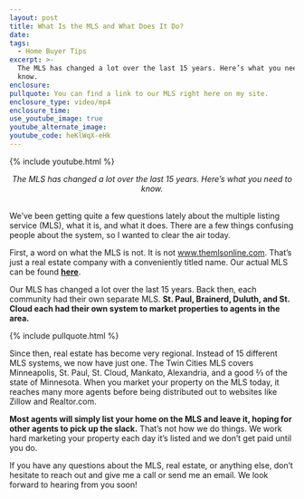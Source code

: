 ```yaml
---
layout: post
title: What Is the MLS and What Does It Do?
date:
tags:
  - Home Buyer Tips
excerpt: >-
  The MLS has changed a lot over the last 15 years. Here’s what you need to
  know.
enclosure:
pullquote: You can find a link to our MLS right here on my site.
enclosure_type: video/mp4
enclosure_time:
use_youtube_image: true
youtube_alternate_image:
youtube_code: heKlWqX-eHk
---
```


{% include youtube.html %}

<center><em>The MLS has changed a lot over the last 15 years. Here&rsquo;s what you need to know.</em></center>

<center>&nbsp;</center>

We’ve been getting quite a few questions lately about the multiple listing service (MLS), what it is, and what it does. There are a few things confusing people about the system, so I wanted to clear the air today.

First, a word on what the MLS is not. It is not www.themlsonline.com. That’s just a real estate company with a conveniently titled name. Our actual MLS can be found **[here](http://www.saintcloudrealestate.com/)**.

Our MLS has changed a lot over the last 15 years. Back then, each community had their own separate MLS. **St. Paul, Brainerd, Duluth, and St. Cloud each had their own system to market properties to agents in the area.**

{% include pullquote.html %}

Since then, real estate has become very regional. Instead of 15 different MLS systems, we now have just one. The Twin Cities MLS covers Minneapolis, St. Paul, St. Cloud, Mankato, Alexandria, and a good ⅔ of the state of Minnesota. When you market your property on the MLS today, it reaches many more agents before being distributed out to websites like Zillow and Realtor.com.

**Most agents will simply list your home on the MLS and leave it, hoping for other agents to pick up the slack.** That’s not how we do things. We work hard marketing your property each day it’s listed and we don’t get paid until you do.&nbsp;

If you have any questions about the MLS, real estate, or anything else, don’t hesitate to reach out and give me a call or send me an email. We look forward to hearing from you soon!<br>&nbsp;